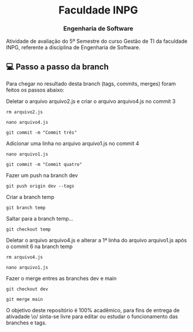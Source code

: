 <h1 align="center">
  Faculdade INPG
</h1>

<h3 align="center">
    Engenharia de Software
</h3>

Atividade de avaliação do 5º Semestre do curso Gestão de TI da faculdade INPG, referente a disciplina de Engenharia de Software.


## :computer: Passo a passo da branch

Para chegar no resultado desta branch (tags, commits, merges) foram feitos os passos abaixo:

Deletar o arquivo arquivo2.js e criar o arquivo arquivo4.js no commit 3

```rm arquivo2.js```

```nano arquivo4.js```

```git commit -m "Commit três"```

Adicionar uma linha no arquivo arquivo1.js no commit 4

```nano arquivo1.js```

```git commit -m "Commit quatro"```

Fazer um push na branch dev

```git push origin dev --tags```

Criar a branch temp

```git branch temp```

Saltar para a branch temp...

```git checkout temp```

Deletar o arquivo arquivo4.js e alterar a 1ª linha do arquivo arquivo1.js após o commit 6 na branch temp

```rm arquivo4.js```

```nano arquivo1.js```

Fazer o merge entres as branches dev e main

```git checkout dev```

```git merge main```


O objetivo deste repositório é 100% acadêmico, para fins de entrega de ativadade \o/ sinta-se livre para editar ou estudar o funcionamento das branches e tags.
